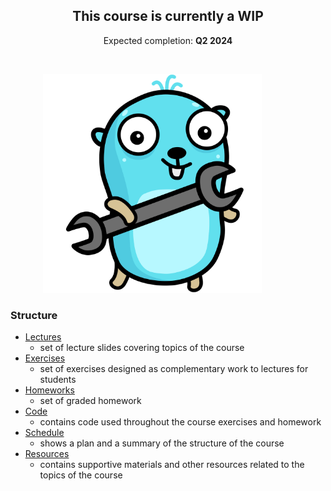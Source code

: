 <p align="center">
    <h2 align="center">This course is currently a WIP</h2>
</p>

<p align="center">
    Expected completion: <b>Q2 2024</b>
</p>

<br>

<p align="center">
    <img alt="Gopher" src="./assets/gopher-wrench.png" width="350" style="padding-right: 50px"/>
</p>

### Structure

- [Lectures](https://github.com/course-go/lectures)
    - set of lecture slides covering topics of the course
- [Exercises](https://github.com/course-go/exercises)
    - set of exercises designed as complementary work to lectures for students
- [Homeworks](https://github.com/course-go/homeworks)
    - set of graded homework
- [Code](https://github.com/course-go/code)
    - contains code used throughout the course exercises and homework
- [Schedule](https://github.com/course-go/schedule)
    - shows a plan and a summary of the structure of the course
- [Resources](https://github.com/course-go/resources)
    - contains supportive materials and other resources related to the topics of the course
